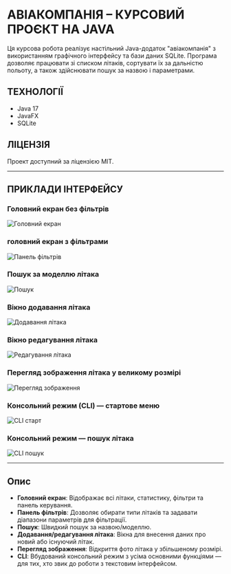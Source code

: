 # АВІАКОМПАНІЯ – КУРСОВИЙ ПРОЄКТ НА JAVA

Ця курсова робота реалізує настільний Java-додаток "авіакомпанія" з використанням графічного інтерфейсу та бази даних SQLite. Програма дозволяє працювати зі списком літаків, сортувати їх за дальністю польоту, а також здійснювати пошук за назвою і параметрами.

## ТЕХНОЛОГІЇ

- Java 17
- JavaFX
- SQLite

## ЛІЦЕНЗІЯ

Проект доступний за ліцензією MIT.

---

## ПРИКЛАДИ ІНТЕРФЕЙСУ

### Головний екран без фільтрів
![Головний екран](./preview/gui_filters_off.png)

### головний екран з фільтрами
![Панель фільтрів](./preview/gui_filters_on.png)

### Пошук за моделлю літака
![Пошук](./preview/gui_search.png)

### Вікно додавання літака
![Додавання літака](./preview/add_window.png)

### Вікно редагування літака
![Редагування літака](./preview/edit_window.png)

### Перегляд зображення літака у великому розмірі
![Перегляд зображення](./preview/show_image_window.png)

### Консольний режим (CLI) — стартове меню
![CLI старт](./preview/cli_start.png)

### Консольний режим — пошук літака
![CLI пошук](./preview/cli_search.png)

---

## Опис

- **Головний екран**: Відображає всі літаки, статистику, фільтри та панель керування.
- **Панель фільтрів**: Дозволяє обирати типи літаків та задавати діапазони параметрів для фільтрації.
- **Пошук**: Швидкий пошук за назвою/моделлю.
- **Додавання/редагування літака**: Вікна для внесення даних про новий або існуючий літак.
- **Перегляд зображення**: Відкриття фото літака у збільшеному розмірі.
- **CLI**: Вбудований консольний режим з усіма основними функціями — для тих, хто звик до роботи з текстовим інтерфейсом.


